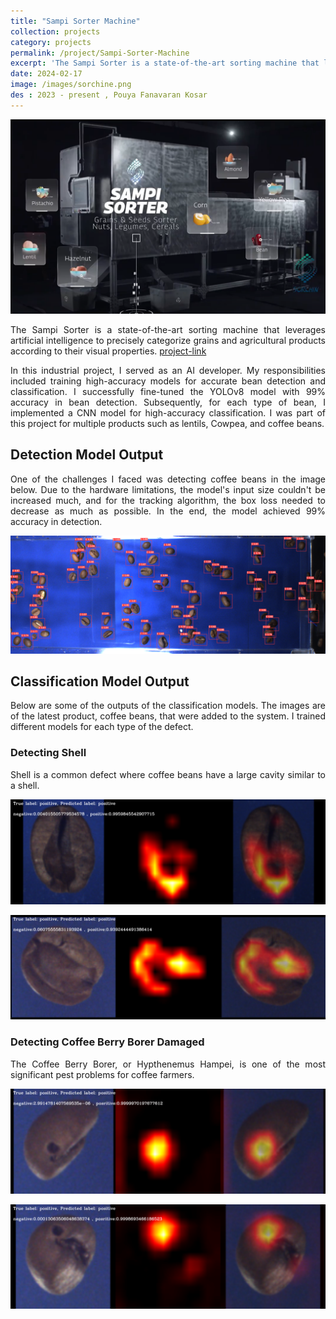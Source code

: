 ```yaml
---
title: "Sampi Sorter Machine"
collection: projects
category: projects
permalink: /project/Sampi-Sorter-Machine
excerpt: 'The Sampi Sorter is a state-of-the-art sorting machine that leverages artificial intelligence to precisely categorize grains and agricultural products according to their visual properties.'
date: 2024-02-17
image: /images/sorchine.png
des : 2023 - present , Pouya Fanavaran Kosar 
---
```


![Sampi Sorter Machine](/images/sorchine.png)

<p style="text-align: justify;">The Sampi Sorter is a state-of-the-art sorting machine that leverages artificial intelligence to precisely categorize grains and agricultural products according to their visual properties. <a href="https://www.sorter.ir/en/" target="_blank">project-link</a></p>

<p style="text-align: justify;">In this industrial project, I served as an AI developer. My responsibilities included training high-accuracy models for accurate bean detection and classification. I successfully fine-tuned the YOLOv8 model with 99% accuracy in bean detection. Subsequently, for each type of bean, I implemented a CNN model for high-accuracy classification. I was part of this project for multiple products such as lentils, Cowpea, and coffee beans.</p>


## Detection Model Output

<p style="text-align: justify;">One of the challenges I faced was detecting coffee beans in the image below. Due to the hardware limitations, the model's input size couldn't be increased much, and for the tracking algorithm, the box loss needed to decrease as much as possible. In the end, the model achieved 99% accuracy in detection.</p>


![Sampi Sorter Machine](/images/Sorter_Yolo.bmp)


## Classification Model Output


<p style="text-align: justify;">Below are some of the outputs of the classification models. The images are of the latest product, coffee beans, that were added to the system. I trained different models for each type of the defect.</p>

### Detecting Shell
<p style="text-align: justify;">Shell is a common defect where coffee beans have a large cavity similar to a shell.</p>

![Coffee Shell detection](/images/shell_positive_1.bmp)


![Coffee Shell detection](/images/shell_positive_2.bmp)


### Detecting Coffee Berry Borer Damaged

<p style="text-align: justify;">The Coffee Berry Borer, or Hypthenemus Hampei, is one of the most significant pest problems for coffee farmers.</p>

![Coffee Berry Borer detection](/images/CBB-positive-1.bmp)

![Coffee Berry Borer detection](/images/CBB-positive-2.bmp)







